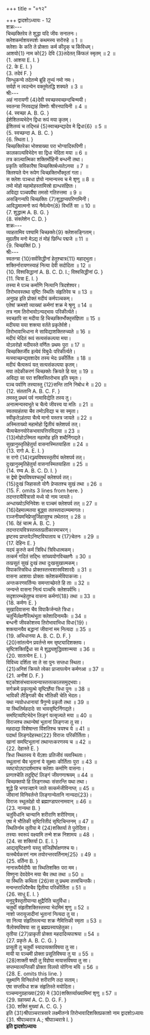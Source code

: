 +++
title = "०१२"

+++
द्वादशोऽध्यायः - 12  
शक्रः---  
चिच्छक्तिरेव ते शुद्धा यदि जीवः सनातनः।  
क्लेशकर्माशयस्पर्शः कथमस्य सरोरुहे ॥ 1 ॥  
क्लेशाः के कति ते प्रोक्ताः कर्म कीदृक्‌ च किंविधम्।  
आशयो{1} नाम को{2} देवि {3}तदेतत् किंफलं स्मृतम् ॥ 2 ॥  
{1. आशया E. I. }  
{2. के E. I. }  
{3. तदेवं F. }  
सिन्धुकन्ये तदेतन्मे ब्रूहि तुभ्यं नमो नमः।  
सर्वज्ञे न त्वदन्येन वक्तुमेतद्धि शक्यते ॥ 3 ॥  
श्रीः---  
अहं नारायणी {4}देवी स्वच्छस्वच्छन्दचिन्मयी।  
स्वतन्त्रा निरवद्याहं विष्णोः श्रीरनपायिनी ॥ 4 ॥  
{4. स्वच्छा A. B. G. }  
ईशेशितव्यभेदेन द्विधा रूपं मया कृतम्।  
ईशितव्यं च तद्भिन्नं {5}स्वाच्छन्द्यादेव मे द्विधा{6} ॥ 5 ॥  
{5. स्वच्छन्दा A. B. C. }  
{6. स्थिता I. }  
चिच्छक्तिरेका भोक्त्राख्या परा भोग्यादिरूपिणी।  
कालकाल्यविभेदेन सा द्विधा भेदिता मया ॥ 6 ॥  
तत्र काल्यात्मिका शक्तिर्मोहिनी बन्धनी तथा।  
प्रकृतिः सविकारैषा चिच्छक्तिर्बध्यतेऽनया ॥ 7 ॥  
क्लिश्यते येन रूपेण चिच्छक्तिर्भोक्तृतां गता।  
स क्लेशः पञ्चधा ज्ञेयो नामान्यस्य च मे शृणु ॥ 8 ॥  
तमो मोहो महामोहस्तामिस्रो ह्यन्धसंज्ञितः।  
अविद्या पञ्चपर्वैषा तमसो गतिरुत्तमा ॥ 9 ॥  
असङ्गिन्यपि चिच्छक्तिः {7}शुद्धाप्यपरिणामिनी।  
आविद्धमात्मनो रूपं नैर्मल्येन{8} विभर्ति सा ॥ 10 ॥  
{7. शुद्धात्म A. B. G. }  
{8. संक्लेशेन C. D. }  
शक्रः---  
व्याहतामिव पश्यामि चिच्छक्तेः{9} क्लेशसङ्गिताम्।  
मुह्यतीव मनो मेऽद्य तं मोहं छिन्धि पद्मजे ॥ 11 ॥  
{9. चिच्छक्तिं D. }  
श्रीः---  
स्वतन्त्रा {10}सर्वसिद्धीनां हेतुश्चात्र{11} महाद्भुता।  
शक्तिर्नारायणस्याहं नित्या देवी सदोदिता ॥ 12 ॥  
{10. विश्वसिद्धानां A. B. C. D. I.; विश्वसिद्धीनां G. }  
{11. चित्रा E. I. }  
तस्या मे पञ्च कर्माणि नित्यानि त्रिदशेश्वर।  
तिरोभावस्तथा सृष्टिः स्थितिः संहृतिरेव च ॥ 13 ॥  
अनुग्रह इति प्रोक्तं मदीयं कर्मपञ्चकम्।  
एतेषां क्रमशो व्याख्यां कर्मणां शक्र मे श्रृणु ॥ 14 ॥  
तत्र नाम तिरोभावोऽन्यद्भावः परिकीर्त्यते।  
स्वच्छापि सा मदीया हि चिच्छक्तिर्भोक्तृसंज्ञिता ॥ 15 ॥  
मदीयया यया शक्त्या वर्तते प्रकृतेर्वशे।  
तिरोभावाभिधाना मे साविद्याशक्तिरुच्यते ॥ 16 ॥  
मदीयं भेदितं रूपं सत्यसंकल्पया मया।  
योऽवरोहो मदीयस्ते वर्णितः प्रथमः पुरा ॥ 17 ॥  
चिच्छक्तिर्जीव इत्येवं विबुधैः परिकीर्त्यते।  
मत्स्वाच्छन्द्यवशादेव तस्य भेदः प्रकीर्तितः ॥ 18 ॥  
मदीयं चैत्यरूपं यत् सत्यसंकल्पया कृतम्।  
मया तदेकीकरणं चिच्छक्तेः क्रियते हि यत् ॥ 19 ॥  
अविद्या सा परा शक्तिस्तिरोभाव इति स्मृतः।  
पञ्च पर्वाणि तस्यास्तु {12}सन्ति तानि निबोध मे ॥ 20 ॥  
{12. संततानि A. B. C. F. }  
तमस्तु प्रथमं पर्व नामाविद्येति तस्य तु।  
अनात्मन्यस्वभूते च चैत्ये जीवस्य या मतिः ॥ 21 ॥  
स्वतयाहंतया चैव तमोऽविद्या च सा स्मृता।  
स्वीकृतेऽहंतया चैत्ये मानो यस्तत्र जायते ॥ 22 ॥  
अस्मिताख्यो महामोहो द्वितीयं क्लेशपर्व तत्।  
चैत्यचेतनयोरेकभावापत्तिरविद्यया ॥ 23 ॥  
{13}मोहोऽस्मिता महामोह इति शब्दैर्निगद्यते।  
सुखानुस्तृतिहेतुर्या वासनास्मितयाहिता ॥ 24 ॥  
{13. रागो A. E. I. }  
स रागो {14}रञ्ज्यविषयस्तृतीयं क्लेशपर्व तत्।  
दुःखानुस्मृतिहेतुर्या वासनास्मितयाहिता ॥ 25 ॥  
{14. रम्य A. B. C. D. I. }  
स द्वेषो द्वेष्यविषयश्चतुर्थं क्लेशपर्व तत्।  
{15}दुःखं जिहासतो योगैः प्रेप्सतश्च सुखं तथा ॥ 26 ॥  
{15. F. omits 3 lines from here. }  
तदन्तरायैर्वित्रासो मध्ये यो नाम जायते।  
अन्धाख्योऽभिनिवेशः स पञ्चमं क्लेशपर्व तत् ॥ 27 ॥  
{16}देहमात्मतया बुद्ध्वा ततस्तादात्म्यमागतः।  
रञ्जनीयमभिप्रेप्सुर्जिहासुश्च तथेतरत् ॥ 28 ॥  
{16. देहं चात्म A. B. C. }  
तदन्तरायवित्रस्तस्तत्प्रतीकारमाचरन्।  
इष्टस्य प्राप्तयेऽनिष्टविघाताय च {17}चेतनः ॥ 29 ॥  
{17. देहिनः E. }  
यदयं कुरुते कर्म त्रिविधं त्रिविधात्मकम्।  
तत्कर्म गदितं सद्भिः सांख्ययोगविचक्षणैः ॥ 30 ॥  
तत्प्रसूतं सुखं दुःखं तथा दुःखसुखात्मकम्।  
विपाकस्त्रिविधः प्रोक्तस्तत्त्वशास्रविशारदैः ॥ 31 ॥  
वासना आशयाः प्रोक्ताः क्लेशकर्मविपाकजाः।  
अन्तःकरणवर्तिन्यः समन्ताच्छेरते हि ताः ॥ 32 ॥  
जन्यन्ते वासना नित्यं पञ्चभिः क्लेशपर्वभिः।  
सदृशारम्भहेतुश्च वासना कर्मणां{18} तथा ॥ 33 ॥  
{18. कर्मणः E. }  
सुखादिवासना चैव विपाकैर्जन्यते त्रिधा।  
चतुर्भिर्लक्षणैरित्थंभूता क्लेशादिनामकैः ॥ 34 ॥  
बन्धनी जीवकोशस्य तिरोभावाभिधा विधा{19}।  
शक्त्यानयैव बद्धानां जीवानां मम नित्यदा ॥ 35 ॥  
{19. अभिधानया A. B. C. D. F. }  
{20}सांतत्येन प्रवर्तन्ते मम सृष्ट्यादिशक्तयः।  
सृष्टिशक्तिर्द्विधा सा मे शुद्ध्यशुद्धिवशान्मया ॥ 36 ॥  
{20. सातत्येन E. I. }  
विविच्य दर्शिता सा ते सा पुनः सप्तधा स्थिता।  
{21}अनिशं क्रियते त्वेका प्राजापत्येन कर्मणआ ॥ 37 ॥  
{21. अनीशं D. F. }  
षट्‌कोशसंभवास्त्वन्यास्तत्तत्कालसमुद्भवाः।  
सर्गक्रमे प्रकृत्युत्थे सृष्टिर्ज्ञेया त्रिधा पुनः ॥ 38 ॥  
भाविकी लैङ्गिकी चैव भौतिकी चेति भेदतः।  
यथा न्यग्रोधधानायां त्रैगुण्ये प्रकृतौ तथा ॥ 39 ॥  
या स्थितिर्महदादेः सा भावसृष्टिर्निगद्यते।  
समष्टिव्यष्टिभेदेन लिङ्गं यत्सृज्यते मया ॥ 40 ॥  
विराजश्च तथान्येषां भूतानां लिङ्गजा तु सा।  
महदाद्या विशेषान्ता विंशतिश्च त्रयश्च ये ॥ 41 ॥  
पदार्था लिङ्गदेहस्था{22} विराजः परिकीर्तिताः।  
खानां समष्टिभूतानां तथान्तःकरणस्य च ॥ 42 ॥  
{22. देहास्ते E. }  
त्रिधा स्थितस्य ये येंऽशाः प्रतिजीवं व्यवस्थिताः।  
स्थूलानां चैव भूतानां ये सूक्ष्माः कीर्तिताः पुरा ॥ 43 ॥  
व्यष्टयोऽष्टादशेमाश्च क्लेशाः कर्माणि वासनाः।  
प्राणाश्चेति तदुद्दिष्टं लिङ्गं जीवगणाश्रयम् ॥ 44 ॥  
चिच्छक्तयो हि लिङ्गस्थाः संसरन्ति यथा तथा।  
शुद्धे हि भगवज्ज्ञाने जाते सत्कर्मजीविनाप्त् ॥ 45 ॥  
जीवानां विनिवर्तन्ते लिङ्गान्येतानि नान्यदा{23}।  
विराजः स्थूलदेहो यो ब्रह्माण्डापरनामवान् ॥ 46 ॥  
{23. नान्यथा B. }  
चतुर्विधानि चान्यानि शरीराणि शरीरिणाम्।  
एषा मे भौतिकी सृष्टिरितीदं सृष्टिचिन्तनम् ॥ 47 ॥  
स्थितिर्नाम तृतीया मे {24}शक्तिर्या ते पुरोदिता।  
तस्याः स्वरूपं वक्ष्यामि तन्मे शक्र निशामय ॥ 48 ।  
{24. सा शक्तिर्या D. E. I. }  
आद्यसृष्टिक्षणो यस्तु संजिहीर्षाक्षणश्च यः।  
यत्स्थैर्यकरणं नाम तयोरन्तरवर्तिनाम्{25} ॥ 49 ॥  
{25. वर्तिना B. }  
नानारूपैर्मदीयैः सा स्थितिशक्तिः परा मम।  
विष्णुना देवदेवेन मया चैव तथा तथा ॥ 50 ॥  
या स्थितिः कथिता {26}सा तु प्रथमा तत्त्वचिन्तकैः।  
मन्वन्तराधिपैश्चैव द्वितीया परिकीर्तिता ॥ 51 ॥  
{26. साधु E. I. }  
मनुपुत्रैस्तृतीयान्या क्षुद्रैरिति चतुर्विधा।  
चतुर्थी संहृतीशक्तिस्तस्या भेदमिमं शृणु ॥ 52 ॥  
नाशो जरायुजादीनां भूतानां नित्यदा तु या।  
सा नित्या संहृतिस्त्वन्या शक्र नैमित्तिकी स्मृता ॥ 53 ॥  
त्रैलोक्यविषया सा तु ब्रह्मप्रस्वापहेतुका।  
तृतीया {27}प्राकृती प्रोक्ता महदादिव्यपाश्रया ॥ 54 ॥  
{27. प्रकृतेः A. B. C. G. }  
प्रासूती तु चतुर्थी स्यादव्यक्तविषया तु सा।  
मायी या पञ्चमी प्रोक्ता प्रसूतिविषया तु या ॥ 55 ॥  
{28}शाक्ती षष्ठी तु विज्ञेया मायासविषया तु सा।  
सप्तम्यात्यन्तिकी प्रोक्ता विलयो योगिना मयि ॥ 56 ॥  
{28. E. omits this line. }  
सूक्ष्माणि विनिवर्तन्ते शरीराणि तदा सताम्।  
एषा सप्तविधा शक्र संहृतिस्ते मयोदिता।  
पञ्चम्यनुग्रहाख्या{29} मे {30}शक्तिर्व्याख्यामिमां शृणु ॥ 57 ॥  
{29. ग्रहाख्यां A. C. D. G. F. }  
{30. शक्तिं मुख्यां A. C. G. }  
इति {31}श्रीपाञ्चरात्रसारे लक्ष्मीतन्त्रे तिरोभावादिशक्तिप्रकाशो नाम द्वादशोऽध्यायः  
{31. श्रीपञ्चरात्र A.; श्रीपाञ्चरात्रे I. }  
********इति द्वादशोऽध्यायः********